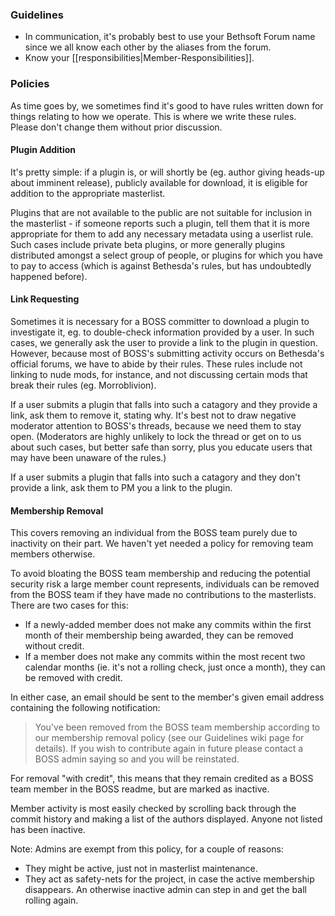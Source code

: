 ### Guidelines

* In communication, it's probably best to use your Bethsoft Forum name since we all know each other by the aliases from the forum.
* Know your [[responsibilities|Member-Responsibilities]].

### Policies

As time goes by, we sometimes find it's good to have rules written down for things relating to how we operate. This is where we write these rules. Please don't change them without prior discussion.

#### Plugin Addition

It's pretty simple: if a plugin is, or will shortly be (eg. author giving heads-up about imminent release), publicly available for download, it is eligible for addition to the appropriate masterlist.

Plugins that are not available to the public are not suitable for inclusion in the masterlist - if someone reports such a plugin, tell them that it is more appropriate for them to add any necessary metadata using a userlist rule. Such cases include private beta plugins, or more generally plugins distributed amongst a select group of people, or plugins for which you have to pay to access (which is against Bethesda's rules, but has undoubtedly happened before).

#### Link Requesting

Sometimes it is necessary for a BOSS committer to download a plugin to investigate it, eg. to double-check information provided by a user. In such cases, we generally ask the user to provide a link to the plugin in question. However, because most of BOSS's submitting activity occurs on Bethesda's official forums, we have to abide by their rules. These rules include not linking to nude mods, for instance, and not discussing certain mods that break their rules (eg. Morroblivion).

If a user submits a plugin that falls into such a catagory and they provide a link, ask them to remove it, stating why. It's best not to draw negative moderator attention to BOSS's threads, because we need them to stay open. (Moderators are highly unlikely to lock the thread or get on to us about such cases, but better safe than sorry, plus you educate users that may have been unaware of the rules.)

If a user submits a plugin that falls into such a catagory and they don't provide a link, ask them to PM you a link to the plugin.

#### Membership Removal

This covers removing an individual from the BOSS team purely due to inactivity on their part. We haven't yet needed a policy for removing team members otherwise.

To avoid bloating the BOSS team membership and reducing the potential security risk a large member count represents, individuals can be removed from the BOSS team if they have made no contributions to the masterlists. There are two cases for this:

* If a newly-added member does not make any commits within the first month of their membership being awarded, they can be removed without credit.
* If a member does not make any commits within the most recent two calendar months (ie. it's not a rolling check, just once a month), they can be removed with credit.

In either case, an email should be sent to the member's given email address containing the following notification:

> You've been removed from the BOSS team membership according to our membership removal policy (see our Guidelines wiki page for details). If you wish to contribute again in future please contact a BOSS admin saying so and you will be reinstated.

For removal "with credit", this means that they remain credited as a BOSS team member in the BOSS readme, but are marked as inactive.

Member activity is most easily checked by scrolling back through the commit history and making a list of the authors displayed. Anyone not listed has been inactive.

Note: Admins are exempt from this policy, for a couple of reasons:

* They might be active, just not in masterlist maintenance.
* They act as safety-nets for the project, in case the active membership disappears. An otherwise inactive admin can step in and get the ball rolling again.